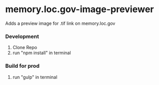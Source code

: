 # memory.loc.gov-image-previewer
Adds a preview image for .tif link on memory.loc.gov

### Development
1. Clone Repo
2. run "npm install" in terminal

### Build for prod
1. run "gulp" in terminal





